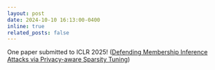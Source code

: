 ```yaml
---
layout: post
date: 2024-10-10 16:13:00-0400
inline: true
related_posts: false
---
```


One paper submitted to ICLR 2025! ([Defending Membership Inference Attacks via Privacy-aware Sparsity Tuning](https://arxiv.org/abs/2410.06814))

